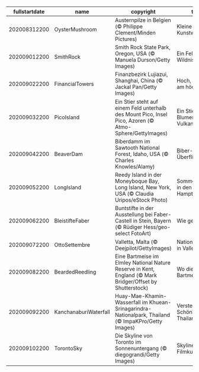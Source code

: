|fullstartdate|name|copyright|title|image|
|--|--|--|--|--|
202008312200|OysterMushroom|Austernpilze in Belgien (© Philippe Clement/Minden Pictures)|Kleine Kunstwerke|![](/de-DE/2020/09/202008312200OysterMushroom.jpg)|
202009012200|SmithRock|Smith Rock State Park, Oregon, USA (© Manuela Durson/Getty Images)|Ein Fels in der Wildnis|![](/de-DE/2020/09/202009012200SmithRock.jpg)|
202009022200|FinancialTowers|Finanzbezirk Lujiazui, Shanghai, China (© Jackal Pan/Getty Images)|Hoch, höher, am höchsten|![](/de-DE/2020/09/202009022200FinancialTowers.jpg)|
202009032200|PicoIsland|Ein Stier steht auf einem Feld unterhalb des Mount Pico, Insel Pico, Azoren (© Atmo-Sphere/GettyImages)|Ein Stier, einige Blumen und ein Vulkan|![](/de-DE/2020/09/202009032200PicoIsland.jpg)|
202009042200|BeaverDam|Biberdamm im Sawtooth National Forest, Idaho, USA (© Charles Knowles/Alamy)|Biber-Überflieger|![](/de-DE/2020/09/202009042200BeaverDam.jpg)|
202009052200|LongIsland|Reedy Island in der Moneyboque Bay, Long Island, New York, USA (© Claudia Uripos/eStock Photo)|Sommerfrische in den Hamptons|![](/de-DE/2020/09/202009052200LongIsland.jpg)|
202009062200|BleistifteFaber|Buntstifte in der Ausstellung bei Faber-Castell in Stein, Bayern (© Rüdiger Hess/geo-select FotoArt)|Wie gemalt|![](/de-DE/2020/09/202009062200BleistifteFaber.jpg)|
202009072200|OttoSettembre|Valletta, Malta (© Deejpilot/GettyImages)|Nationalfeiertag in Valletta|![](/de-DE/2020/09/202009072200OttoSettembre.jpg)|
202009082200|BeardedReedling|Eine Bartmeise im Elmley National Nature Reserve in Kent, England (© Mark Bridger/Offset by Shutterstock)|Wo die Bartmeise singt|![](/de-DE/2020/09/202009082200BeardedReedling.jpg)|
202009092200|KanchanaburiWaterfall|Huay-Mae-Khamin-Wasserfall im Khuean-Srinagarindra-Nationalpark, Thailand (© ImpaKPro/Getty Images)|Versteckte Schönheit in Thailand|![](/de-DE/2020/09/202009092200KanchanaburiWaterfall.jpg)|
202009102200|TorontoSky|Die Skyline von Toronto im Sonnenuntergang (© diegograndi/Getty Images)|Skyline als Filmkulisse|![](/de-DE/2020/09/202009102200TorontoSky.jpg)|
